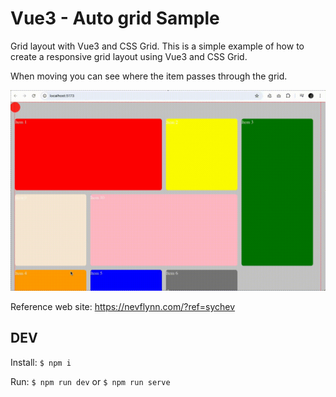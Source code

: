 # Vue3 - Auto grid Sample

Grid layout with Vue3 and CSS Grid. 
This is a simple example of how to create a responsive grid layout using Vue3 and CSS Grid.

When moving you can see where the item passes through the grid.


![Preview](images/preview.gif)


Reference web site: https://nevflynn.com/?ref=sychev

## DEV

Install: `$ npm i`

Run: `$ npm run dev` or `$ npm run serve` 
